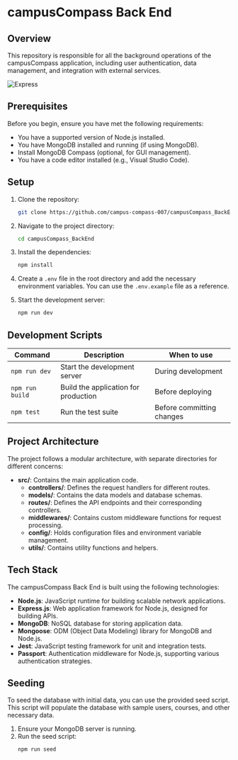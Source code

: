 # campusCompass Back End

## Overview

This repository is responsible for all the background operations of the campusCompass application, including user authentication, data management, and integration with external services.

![Express](https://img.shields.io/badge/Express.js-404D59?style=flat&logo=express&logoColor=white)

## Prerequisites

Before you begin, ensure you have met the following requirements:

- You have a supported version of Node.js installed.
- You have MongoDB installed and running (if using MongoDB).
- Install MongoDB Compass (optional, for GUI management).
- You have a code editor installed (e.g., Visual Studio Code).

## Setup

1. Clone the repository:
   ```bash
   git clone https://github.com/campus-compass-007/campusCompass_BackEnd.git
   ```

2. Navigate to the project directory:
   ```bash
   cd campusCompass_BackEnd
   ```

3. Install the dependencies:
   ```bash
   npm install
   ```

4. Create a `.env` file in the root directory and add the necessary environment variables. You can use the `.env.example` file as a reference.

5. Start the development server:
   ```bash
   npm run dev
   ```

## Development Scripts

| Command                | Description                           | When to use
|------------------------|---------------------------------------|-------------
| `npm run dev`          | Start the development server         | During development
| `npm run build`       | Build the application for production  | Before deploying
| `npm test`             | Run the test suite                    | Before committing changes

## Project Architecture

The project follows a modular architecture, with separate directories for different concerns:

- **src/**: Contains the main application code.
  - **controllers/**: Defines the request handlers for different routes.
  - **models/**: Contains the data models and database schemas.
  - **routes/**: Defines the API endpoints and their corresponding controllers.
  - **middlewares/**: Contains custom middleware functions for request processing.
  - **config/**: Holds configuration files and environment variable management.
  - **utils/**: Contains utility functions and helpers.


## Tech Stack

The campusCompass Back End is built using the following technologies:

- **Node.js**: JavaScript runtime for building scalable network applications.
- **Express.js**: Web application framework for Node.js, designed for building APIs.
- **MongoDB**: NoSQL database for storing application data.
- **Mongoose**: ODM (Object Data Modeling) library for MongoDB and Node.js.
- **Jest**: JavaScript testing framework for unit and integration tests.
- **Passport**: Authentication middleware for Node.js, supporting various authentication strategies.

## Seeding

To seed the database with initial data, you can use the provided seed script. This script will populate the database with sample users, courses, and other necessary data.

1. Ensure your MongoDB server is running.
2. Run the seed script:
   ```bash
   npm run seed
   ```

